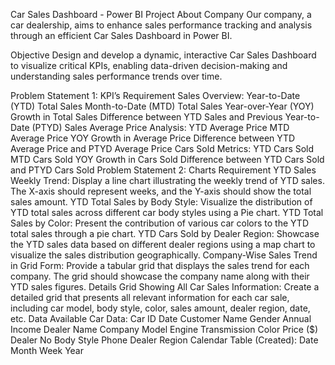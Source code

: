 Car Sales Dashboard - Power BI Project
About Company
Our company, a car dealership, aims to enhance sales performance tracking and analysis through an efficient Car Sales Dashboard in Power BI.

Objective
Design and develop a dynamic, interactive Car Sales Dashboard to visualize critical KPIs, enabling data-driven decision-making and understanding sales performance trends over time.

Problem Statement 1: KPI’s Requirement
Sales Overview:
Year-to-Date (YTD) Total Sales
Month-to-Date (MTD) Total Sales
Year-over-Year (YOY) Growth in Total Sales
Difference between YTD Sales and Previous Year-to-Date (PTYD) Sales
Average Price Analysis:
YTD Average Price
MTD Average Price
YOY Growth in Average Price
Difference between YTD Average Price and PTYD Average Price
Cars Sold Metrics:
YTD Cars Sold
MTD Cars Sold
YOY Growth in Cars Sold
Difference between YTD Cars Sold and PTYD Cars Sold
Problem Statement 2: Charts Requirement
YTD Sales Weekly Trend: Display a line chart illustrating the weekly trend of YTD sales. The X-axis should represent weeks, and the Y-axis should show the total sales amount.
YTD Total Sales by Body Style: Visualize the distribution of YTD total sales across different car body styles using a Pie chart.
YTD Total Sales by Color: Present the contribution of various car colors to the YTD total sales through a pie chart.
YTD Cars Sold by Dealer Region: Showcase the YTD sales data based on different dealer regions using a map chart to visualize the sales distribution geographically.
Company-Wise Sales Trend in Grid Form: Provide a tabular grid that displays the sales trend for each company. The grid should showcase the company name along with their YTD sales figures.
Details Grid Showing All Car Sales Information: Create a detailed grid that presents all relevant information for each car sale, including car model, body style, color, sales amount, dealer region, date, etc.
Data Available
Car Data:
Car ID
Date
Customer Name
Gender
Annual Income
Dealer Name
Company
Model
Engine
Transmission
Color
Price ($)
Dealer No
Body Style
Phone
Dealer Region
Calendar Table (Created):
Date
Month
Week
Year
